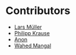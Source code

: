 # Contributors

- [Lars Müller](https://github.com/pYTR0N/)
- [Philipp Krause](https://github.com/brokelyn)
- [Anon](https://github.com/careyes17)
- [Wahed Mangal](https://github.com/awgaan)

